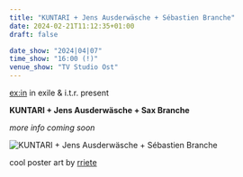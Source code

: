 ```yaml
---
title: "KUNTARI + Jens Ausderwäsche + Sébastien Branche"
date: 2024-02-21T11:12:35+01:00
draft: false

date_show: "2024|04|07"
time_show: "16:00 (!)"
venue_show: "TV Studio Ost"
---
```


[ex:in](https://iinexx.bandcamp.com) in exile & i.t.r. present

**KUNTARI + Jens Ausderwäsche + Sax Branche**

_more info coming soon_

![KUNTARI + Jens Ausderwäsche + Sébastien Branche](../../posters/2024-04-07.jpg)

cool poster art by [rriete](https://www.instagram.com/rriete/)
